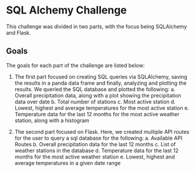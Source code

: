 # SQL Alchemy Challenge

This challenge was divided in two parts, with the focus being SQLAlchemy and Flask.

## Goals

The goals for each part of the challenge are listed below:

1. The first part focused on creating SQL queries via SQLAlchemy, saving the results in a panda data frame and finally, analyzing and plotting the results. We queried the SQL database and plotted the following:
    a. Overall precipitation data, along with a plot showing the precipitation data over date
    b. Total number of stations
    c. Most active station
    d. Lowest, highest and average temperatures for the most active station
    e. Temperature data for the last 12 months for the most active weather station, along with a histogram

2. The second part focused on Flask. Here, we created multiple API routes for the user to query a sql database for the following:
    a. Available API Routes
    b. Overall precipitation data for the last 12 months
    c. List of weather stations in the database
    d. Temperature data for the last 12 months for the most active weather station
    e. Lowest, highest and average temperatures in a given date range


